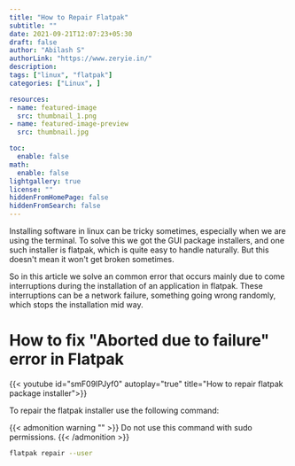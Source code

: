 ```yaml
---
title: "How to Repair Flatpak"
subtitle: ""
date: 2021-09-21T12:07:23+05:30
draft: false
author: "Abilash S"
authorLink: "https://www.zeryie.in/"
description:
tags: ["linux", "flatpak"]
categories: ["Linux", ]

resources:
- name: featured-image
  src: thumbnail_1.png
- name: featured-image-preview
  src: thumbnail.jpg

toc:
  enable: false
math:
  enable: false
lightgallery: true
license: ""
hiddenFromHomePage: false 
hiddenFromSearch: false 
---
```


Installing software in linux can be tricky sometimes, especially when we are using the terminal. To solve this we got the GUI package installers, and one such installer is flatpak, which is quite easy to handle naturally. But this doesn't mean it won't get broken sometimes.

  So in this article we solve an common error that occurs mainly due to come interruptions during the installation of an application in flatpak. These interruptions can be a network failure, something going wrong randomly, which stops the installation mid way. 
  
<!--more-->

# How to fix "Aborted due to failure" error in Flatpak

{{< youtube id="smF09IPJyf0" autoplay="true" title="How to repair flatpak package installer">}}

To repair the flatpak installer use the following command:

{{< admonition warning "" >}}
Do not use this command with sudo permissions.
{{< /admonition >}}

```sh
flatpak repair --user
```
